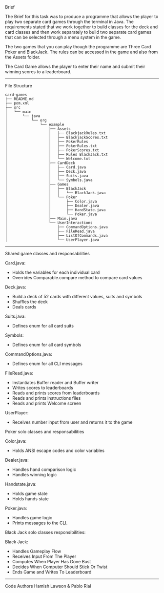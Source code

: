 Brief

The Brief for this task was to produce a programme that allows the player to play two separate card games through the
terminal in Java. The requirements stated that we work together to build classes for the deck and card classes and then
work separately to build two separate card games that can be selected through a menu system in the game.

The two games that you can play though the programme are Three Card Poker and BlackJack. The rules can be accessed in
the game and also from the Assets folder.

The Card Game allows the player to enter their name and submit their winning scores to a leaderboard.

-------------

File Structure

```
card-games
├── README.md
├── pom.xml
├── src
│   └── main
│       └── java
│           └── org
│               └── example
│                   ├── Assets
│                   │   ├── BlackjackRules.txt
│                   │   ├── BlackjackScores.txt
│                   │   ├── PokerRules
│                   │   ├── PokerRules.txt
│                   │   ├── PokerScores.txt
│                   │   ├── Rules BlackJack.txt
│                   │   └── Welcome.txt
│                   ├── CardDeck
│                   │   ├── Card.java
│                   │   ├── Deck.java
│                   │   ├── Suits.java
│                   │   └── Symbols.java
│                   ├── Games
│                   │   ├── BlackJack
│                   │   │   └── BlackJack.java
│                   │   └── Poker
│                   │       ├── Color.java
│                   │       ├── Dealer.java
│                   │       ├── HandState.java
│                   │       └── Poker.java
│                   ├── Main.java
│                   └── UserInteractions
│                       ├── CommandOptions.java
│                       ├── FileRead.java
│                       ├── ListOfCommands.java
│                       └── UserPlayer.java
```

----------------------

Shared game classes and responsabilities

Card.java:

- Holds the variables for each individual card
- Overrides Comparable.compare method to compare card values

Deck.java:

- Build a deck of 52 cards with different values, suits and symbols
- Shuffles the deck
- Deals cards

Suits.java:

- Defines enum for all card suits

Symbols:

- Defines enum for all card symbols

CommandOptions.java:

- Defines enum for all CLI messages

FileRead.java:

- Instantiates Buffer reader and Buffer writer
- Writes scores to leaderboards
- Reads and prints scores from leaderboards
- Reads and prints instructions files
- Reads and prints Welcome screen

UserPlayer:

- Receives number input from user and returns it to the game

Poker solo classes and responsabilities

Color.java:

- Holds ANSI escape codes and color variables

Dealer.java:

- Handles hand comparison logic
- Handles winning logic

Handstate.java:

- Holds game state
- Holds hands state

Poker.java:

- Handles game logic
- Prints messages to the CLI.

Black Jack solo classes responsibilities:

Black Jack:

- Handles Gameplay Flow
- Receives Input From The Player
- Computes When Player Has Gone Bust
- Decides When Computer Should Stick Or Twist
- Ends Game and Writes To Leaderboard

-----------------------


Code Authors
Hamish Lawson & Pablo Rial